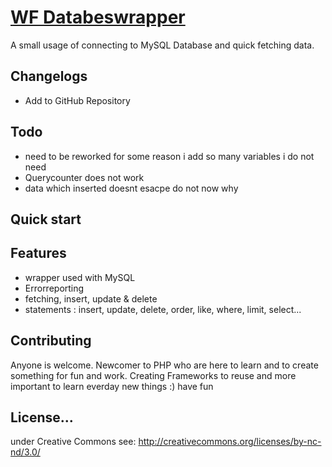 # [WF Databeswrapper](http://webfacer.com)

A small usage of connecting to MySQL Database and quick fetching data.


## Changelogs

* Add to GitHub Repository


## Todo

* need to be reworked for some reason i add so many variables i do not need
* Querycounter does not work
* data which inserted doesnt esacpe do not now why


## Quick start




## Features

* wrapper used with MySQL
* Errorreporting
* fetching, insert, update & delete
* statements : insert, update, delete, order, like, where, limit, select...


## Contributing

Anyone is welcome. Newcomer to PHP who are here to learn and to create something for fun and work. Creating Frameworks to reuse and more important to learn everday new things :) have fun


## License...

under Creative Commons see: http://creativecommons.org/licenses/by-nc-nd/3.0/